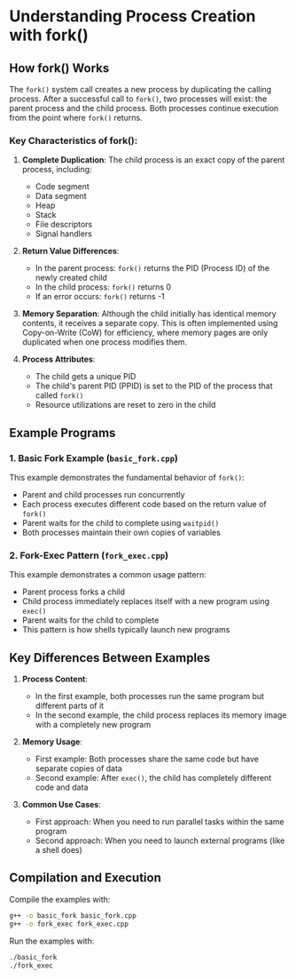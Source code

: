 # Understanding Process Creation with fork()

## How fork() Works

The `fork()` system call creates a new process by duplicating the calling process. After a successful call to `fork()`, two processes will exist: the parent process and the child process. Both processes continue execution from the point where `fork()` returns.

### Key Characteristics of fork():

1. **Complete Duplication**: The child process is an exact copy of the parent process, including:
   - Code segment
   - Data segment
   - Heap
   - Stack
   - File descriptors
   - Signal handlers

2. **Return Value Differences**:
   - In the parent process: `fork()` returns the PID (Process ID) of the newly created child
   - In the child process: `fork()` returns 0
   - If an error occurs: `fork()` returns -1

3. **Memory Separation**: Although the child initially has identical memory contents, it receives a separate copy. This is often implemented using Copy-on-Write (CoW) for efficiency, where memory pages are only duplicated when one process modifies them.

4. **Process Attributes**:
   - The child gets a unique PID
   - The child's parent PID (PPID) is set to the PID of the process that called `fork()`
   - Resource utilizations are reset to zero in the child

## Example Programs

### 1. Basic Fork Example (`basic_fork.cpp`)

This example demonstrates the fundamental behavior of `fork()`:
- Parent and child processes run concurrently
- Each process executes different code based on the return value of `fork()`
- Parent waits for the child to complete using `waitpid()`
- Both processes maintain their own copies of variables

### 2. Fork-Exec Pattern (`fork_exec.cpp`)

This example demonstrates a common usage pattern:
- Parent process forks a child
- Child process immediately replaces itself with a new program using `exec()`
- Parent waits for the child to complete
- This pattern is how shells typically launch new programs

## Key Differences Between Examples

1. **Process Content**:
   - In the first example, both processes run the same program but different parts of it
   - In the second example, the child process replaces its memory image with a completely new program

2. **Memory Usage**:
   - First example: Both processes share the same code but have separate copies of data
   - Second example: After `exec()`, the child has completely different code and data

3. **Common Use Cases**:
   - First approach: When you need to run parallel tasks within the same program
   - Second approach: When you need to launch external programs (like a shell does)

## Compilation and Execution

Compile the examples with:

```bash
g++ -o basic_fork basic_fork.cpp
g++ -o fork_exec fork_exec.cpp
```

Run the examples with:

```bash
./basic_fork
./fork_exec
```
